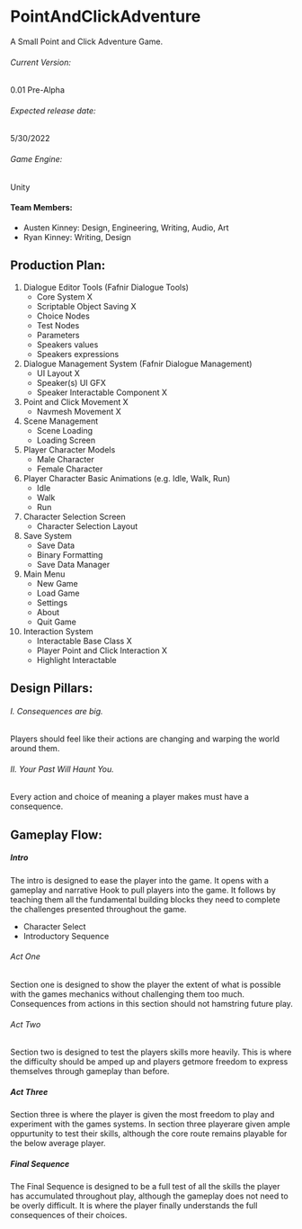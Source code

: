 # PointAndClickAdventure
 A Small Point and Click Adventure Game.


###### Current Version: 
0.01 Pre-Alpha


###### Expected release date: 
5/30/2022


###### Game Engine: 
Unity


#### Team Members:
- Austen Kinney: Design, Engineering, Writing, Audio, Art
- Ryan Kinney: Writing, Design


## Production Plan:
1. Dialogue Editor Tools (Fafnir Dialogue Tools)
	- Core System X
	- Scriptable Object Saving X
	- Choice Nodes
	- Test Nodes
	- Parameters
	- Speakers values
	- Speakers expressions
2. Dialogue Management System (Fafnir Dialogue Management)
	- UI Layout X
	- Speaker(s) UI GFX
	- Speaker Interactable Component X
3. Point and Click Movement X
	- Navmesh Movement X
4. Scene Management
	- Scene Loading
	- Loading Screen
5. Player Character Models
	- Male Character
	- Female Character
6. Player Character Basic Animations (e.g. Idle, Walk, Run)
	- Idle
	- Walk
	- Run
7. Character Selection Screen
	- Character Selection Layout
8. Save System
	- Save Data
	- Binary Formatting
	- Save Data Manager
9. Main Menu
	- New Game
	- Load Game
	- Settings
	- About
	- Quit Game
10. Interaction System
	- Interactable Base Class X
	- Player Point and Click Interaction X
	- Highlight Interactable



## Design Pillars:

###### I. Consequences are big.

Players should feel like their actions are changing and warping the world around them.

###### II. Your Past Will Haunt You.

Every action and choice of meaning a player makes must have a consequence.


## Gameplay Flow:

##### Intro

The intro is designed to ease the player into the game. It opens with a gameplay and narrative Hook to pull players into the game. It follows by teaching them all the fundamental building blocks they need to complete the challenges presented throughout the game.

- Character Select
- Introductory Sequence

###### Act One

Section one is designed to show the player the extent of what is possible with the games mechanics without challenging them too much. Consequences from actions in this section should not hamstring future play.

###### Act Two

Section two is designed to test the players skills more heavily. This is where the difficulty should be amped up and players getmore freedom to express themselves through gameplay than before.

##### Act Three

Section three is where the player is given the most freedom to play and experiment with the games systems. In section three playerare given ample oppurtunity to test their skills, although the core route remains playable for the below average player.

##### Final Sequence

The Final Sequence is designed to be a full test of all the skills the player has accumulated throughout play, although the gameplay does not need to be overly difficult. It is where the player finally understands the full consequences of their choices.
